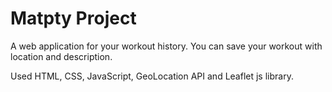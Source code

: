 # Matpty Project

A web application for your workout history. You can save your workout with location and description. 

Used HTML, CSS, JavaScript, GeoLocation API and Leaflet js library.
